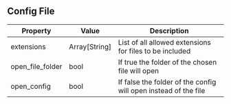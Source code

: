 
## Config File
| Property | Value | Description |
| --- | --- | --- |
| extensions | Array[String] | List of all allowed extensions for files to be included |
| open_file_folder | bool | If true the folder of the chosen file will open |
| open_config | bool | If false the folder of the config will open instead of the file |
